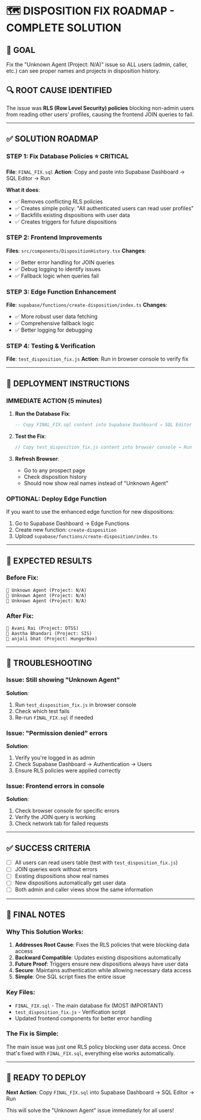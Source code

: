 # 🗺️ DISPOSITION FIX ROADMAP - COMPLETE SOLUTION

## 🎯 **GOAL**
Fix the "Unknown Agent (Project: N/A)" issue so ALL users (admin, caller, etc.) can see proper names and projects in disposition history.

## 🔍 **ROOT CAUSE IDENTIFIED**
The issue was **RLS (Row Level Security) policies** blocking non-admin users from reading other users' profiles, causing the frontend JOIN queries to fail.

---

## ✅ **SOLUTION ROADMAP**

### **STEP 1: Fix Database Policies** ⭐ **CRITICAL**
**File**: `FINAL_FIX.sql`
**Action**: Copy and paste into Supabase Dashboard → SQL Editor → Run

**What it does**:
- ✅ Removes conflicting RLS policies
- ✅ Creates simple policy: "All authenticated users can read user profiles"
- ✅ Backfills existing dispositions with user data
- ✅ Creates triggers for future dispositions

### **STEP 2: Frontend Improvements**
**Files**: `src/components/DispositionHistory.tsx`
**Changes**:
- ✅ Better error handling for JOIN queries
- ✅ Debug logging to identify issues
- ✅ Fallback logic when queries fail

### **STEP 3: Edge Function Enhancement**
**File**: `supabase/functions/create-disposition/index.ts`
**Changes**:
- ✅ More robust user data fetching
- ✅ Comprehensive fallback logic
- ✅ Better logging for debugging

### **STEP 4: Testing & Verification**
**File**: `test_disposition_fix.js`
**Action**: Run in browser console to verify fix

---

## 🚀 **DEPLOYMENT INSTRUCTIONS**

### **IMMEDIATE ACTION (5 minutes)**

1. **Run the Database Fix**:
   ```sql
   -- Copy FINAL_FIX.sql content into Supabase Dashboard → SQL Editor → Run
   ```

2. **Test the Fix**:
   ```javascript
   // Copy test_disposition_fix.js content into browser console → Run
   ```

3. **Refresh Browser**:
   - Go to any prospect page
   - Check disposition history
   - Should now show real names instead of "Unknown Agent"

### **OPTIONAL: Deploy Edge Function**
If you want to use the enhanced edge function for new dispositions:
1. Go to Supabase Dashboard → Edge Functions
2. Create new function: `create-disposition`
3. Upload `supabase/functions/create-disposition/index.ts`

---

## 🎯 **EXPECTED RESULTS**

### **Before Fix**:
```
👤 Unknown Agent (Project: N/A)
👤 Unknown Agent (Project: N/A)
👤 Unknown Agent (Project: N/A)
```

### **After Fix**:
```
👤 Avani Rai (Project: DTSS)
👤 Aastha Bhandari (Project: SIS)
👤 anjali bhat (Project: HungerBox)
```

---

## 🔧 **TROUBLESHOOTING**

### **Issue**: Still showing "Unknown Agent"
**Solution**: 
1. Run `test_disposition_fix.js` in browser console
2. Check which test fails
3. Re-run `FINAL_FIX.sql` if needed

### **Issue**: "Permission denied" errors
**Solution**: 
1. Verify you're logged in as admin
2. Check Supabase Dashboard → Authentication → Users
3. Ensure RLS policies were applied correctly

### **Issue**: Frontend errors in console
**Solution**:
1. Check browser console for specific errors
2. Verify the JOIN query is working
3. Check network tab for failed requests

---

## ✅ **SUCCESS CRITERIA**

- [ ] All users can read users table (test with `test_disposition_fix.js`)
- [ ] JOIN queries work without errors
- [ ] Existing dispositions show real names
- [ ] New dispositions automatically get user data
- [ ] Both admin and caller views show the same information

---

## 📝 **FINAL NOTES**

### **Why This Solution Works**:
1. **Addresses Root Cause**: Fixes the RLS policies that were blocking data access
2. **Backward Compatible**: Updates existing dispositions automatically  
3. **Future Proof**: Triggers ensure new dispositions always have user data
4. **Secure**: Maintains authentication while allowing necessary data access
5. **Simple**: One SQL script fixes the entire issue

### **Key Files**:
- `FINAL_FIX.sql` - The main database fix (MOST IMPORTANT)
- `test_disposition_fix.js` - Verification script
- Updated frontend components for better error handling

### **The Fix is Simple**:
The main issue was just one RLS policy blocking user data access. Once that's fixed with `FINAL_FIX.sql`, everything else works automatically.

---

## 🎉 **READY TO DEPLOY**

**Next Action**: Copy `FINAL_FIX.sql` into Supabase Dashboard → SQL Editor → Run

This will solve the "Unknown Agent" issue immediately for all users!
